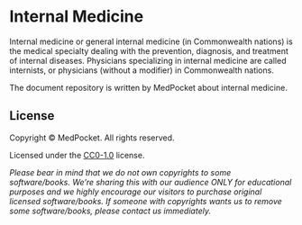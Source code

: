 # Internal Medicine

Internal medicine or general internal medicine (in Commonwealth nations) is the medical specialty dealing with the prevention, diagnosis, and treatment of internal diseases.
Physicians specializing in internal medicine are called internists, or physicians (without a modifier) in Commonwealth nations.

The document repository is written by MedPocket about internal medicine.

## License
Copyright &copy; MedPocket. All rights reserved.

Licensed under the [CC0-1.0](LICENSE) license.

*Please bear in mind that we do not own copyrights to some software/books. We’re sharing this with our audience ONLY for educational purposes and we highly encourage our visitors to purchase original licensed software/books. If someone with copyrights wants us to remove some software/books, please contact us immediately.*
